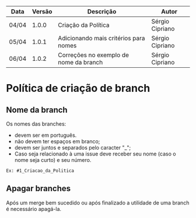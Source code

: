 Data|Versão|Descrição|Autor
-|-|-|-
04/04|1.0.0|Criação da Política| Sérgio Cipriano|
05/04|1.0.1|Adicionando mais critérios para nomes| Sérgio Cipriano|
06/04|1.0.2|Correções no exemplo de nome da branch| Sérgio Cipriano|

# Política de criação de branch

## Nome da branch

Os nomes das branches:
* devem ser em português.
* não devem ter espaços em branco;
* devem ser juntos e separados pelo caracter "_";
* Caso seja relacionado à uma issue deve receber seu nome (caso o nome seja curto) e seu número.

```
Ex: #1_Criacao_da_Politica
```

## Apagar branches

Após um merge bem sucedido ou após finalizado a utilidade de uma branch é necessário apagá-la.
